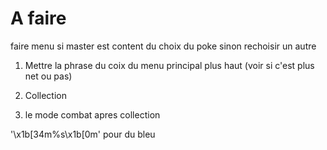 # A faire 

faire menu si master est content du choix du poke sinon rechoisir un autre

1. Mettre la phrase du  coix du menu principal plus haut (voir si c'est plus net ou pas)

2. Collection

3. le mode combat apres collection





'\x1b[34m%s\x1b[0m'   pour du bleu